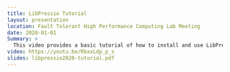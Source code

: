```yaml
---
title: LibPressio Tutorial
layout: presentation
location: Fault Tolerant High Performance Computing Lab Meeting
date: 2020-01-01
Summary: >
  This video provides a basic tutorial of how to install and use LibPressio -- a generic abstraction for lossless and lossy compression for dense tensors.  You can find LibPressio on [github](https://github.com/codarcode/libpressio)
video: https://youtu.be/RbxxLdp_p_s
slides: libpressio2020-tutorial.pdf
---
```

<section class="slide level2">

</section>
